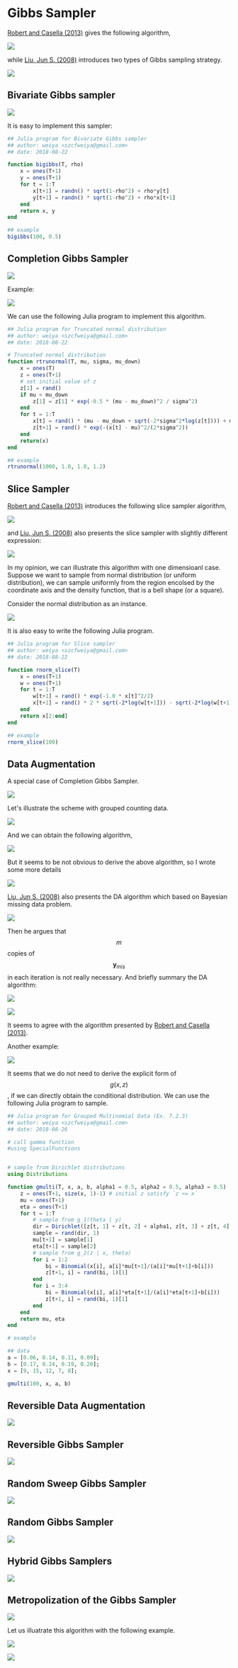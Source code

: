 # Gibbs Sampler

[Robert and Casella (2013)](https://www.springer.com/gp/book/9781475730715) gives the following algorithm,

![](gibbs.png)

while [Liu, Jun S. (2008)](https://www.springer.com/gp/book/9780387763699) introduces two types of Gibbs sampling strategy.

![](two-types-gibbs.png)

## Bivariate Gibbs sampler

![](bi-gibbs.png)

It is easy to implement this sampler:

```julia
## Julia program for Bivariate Gibbs sampler
## author: weiya <szcfweiya@gmail.com>
## date: 2018-08-22

function bigibbs(T, rho)
    x = ones(T+1)
    y = ones(T+1)
    for t = 1:T
        x[t+1] = randn() * sqrt(1-rho^2) + rho*y[t]
        y[t+1] = randn() * sqrt(1-rho^2) + rho*x[t+1]
    end
    return x, y
end

## example
bigibbs(100, 0.5)
```

## Completion Gibbs Sampler

![](c-gibbs.png)

Example:

![](ex-7-1-5.png)

We can use the following Julia program to implement this algorithm.

```julia
## Julia program for Truncated normal distribution
## author: weiya <szcfweiya@gmail.com>
## date: 2018-08-22

# Truncated normal distribution
function rtrunormal(T, mu, sigma, mu_down)
    x = ones(T)
    z = ones(T+1)
    # set initial value of z
    z[1] = rand()
    if mu < mu_down
        z[1] = z[1] * exp(-0.5 * (mu - mu_down)^2 / sigma^2)
    end
    for t = 1:T
        x[t] = rand() * (mu - mu_down + sqrt(-2*sigma^2*log(z[t]))) + mu_down
        z[t+1] = rand() * exp(-(x[t] - mu)^2/(2*sigma^2))
    end
    return(x)
end

## example
rtrunormal(1000, 1.0, 1.0, 1.2)
```

## Slice Sampler

[Robert and Casella (2013)](https://www.springer.com/gp/book/9781475730715) introduces the following slice sampler algorithm,

![](slice.png)

and [Liu, Jun S. (2008)](https://www.springer.com/gp/book/9780387763699) also presents the slice sampler with slightly different expression:

![](slice-lj.png)

In my opinion, we can illustrate this algorithm with one dimensioanl case. Suppose we want to sample from normal distribution (or uniform distribution), we can sample uniformly from the region encolsed by the coordinate axis and the density function, that is a bell shape (or a square).

Consider the normal distribution as an instance.

![](ex-7-1-7.png)

It is also easy to write the following Julia program.

```julia
## Julia program for Slice sampler
## author: weiya <szcfweiya@gmail.com>
## date: 2018-08-22

function rnorm_slice(T)
    x = ones(T+1)
    w = ones(T+1)
    for t = 1:T
        w[t+1] = rand() * exp(-1.0 * x[t]^2/2)
        x[t+1] = rand() * 2 * sqrt(-2*log(w[t+1])) - sqrt(-2*log(w[t+1]))
    end
    return x[2:end]
end

## example
rnorm_slice(100)
```

## Data Augmentation

A special case of Completion Gibbs Sampler.

![](dataaug.png)

Let's illustrate the scheme with grouped counting data.

![](ex-7-2-2.png)

And we can obtain the following algorithm,

![](pois_gamma_gibbs.png)

But it seems to be not obvious to derive the above algorithm, so I wrote some more details

![](details_alg35_fix.jpg)

[Liu, Jun S. (2008)](https://www.springer.com/gp/book/9780387763699) also presents the DA algorithm which based on Bayesian missing data problem.

![](DA-lj.png)

Then he argues that $$m$$ copies of $$\mathbf y_{mis}$$ in each iteration is not really necessary. And briefly summary the DA algorithm:

![](summary-DA.png)

![](scheme-DA.png)

It seems to agree with the algorithm presented by [Robert and Casella (2013)](https://www.springer.com/gp/book/9781475730715).

Another example:

![](ex-7-2-3.png)

It seems that we do not need to derive the explicit form of $$g(x, z)$$, if we can directly obtain the conditional distribution. We can use the following Julia program to sample.

```julia
## Julia program for Grouped Multinomial Data (Ex. 7.2.3)
## author: weiya <szcfweiya@gmail.com>
## date: 2018-08-26

# call gamma function
#using SpecialFunctions


# sample from Dirichlet distributions
using Distributions

function gmulti(T, x, a, b, alpha1 = 0.5, alpha2 = 0.5, alpha3 = 0.5)
    z = ones(T+1, size(x, 1)-1) # initial z satisfy `z <= x`
    mu = ones(T+1)
    eta = ones(T+1)
    for t = 1:T
        # sample from g_1(theta | y)
        dir = Dirichlet([z[t, 1] + z[t, 2] + alpha1, z[t, 3] + z[t, 4] + alpha2, x[5] + alpha3])
        sample = rand(dir, 1)
        mu[t+1] = sample[1]
        eta[t+1] = sample[2]
        # sample from g_2(z | x, theta)
        for i = 1:2
            bi = Binomial(x[i], a[i]*mu[t+1]/(a[i]*mu[t+1]+b[i]))
            z[t+1, i] = rand(bi, 1)[1]
        end 
        for i = 3:4
            bi = Binomial(x[i], a[i]*eta[t+1]/(a[i]*eta[t+1]+b[i]))
            z[t+1, i] = rand(bi, 1)[1]
        end
    end
    return mu, eta
end

# example

## data
a = [0.06, 0.14, 0.11, 0.09];
b = [0.17, 0.24, 0.19, 0.20];
x = [9, 15, 12, 7, 8]; 

gmulti(100, x, a, b)
```

## Reversible Data Augmentation

![](rdataaug.png)

## Reversible Gibbs Sampler

![](rgibbs.png)

## Random Sweep Gibbs Sampler

![](rsgibbs.png)

## Random Gibbs Sampler

![](randgibbs.png)

## Hybrid Gibbs Samplers


![](hybridMCMC.png)

## Metropolization of the Gibbs Sampler

![](metrogibbs.png)

Let us illuatrate this algorithm with the following example.

![](ex-7-2-3.png)

![](ex-7-3-8.png)


